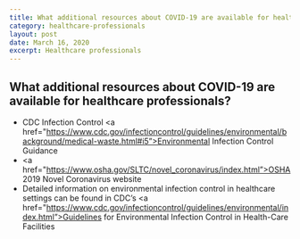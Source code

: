 ```yaml
---
title: What additional resources about COVID-19 are available for healthcare professionals?
category: healthcare-professionals
layout: post
date: March 16, 2020
excerpt: Healthcare professionals
---
```


## What additional resources about COVID-19 are available for healthcare professionals? ##
* CDC Infection Control <a href="https://www.cdc.gov/infectioncontrol/guidelines/environmental/background/medical-waste.html#i5”>Environmental Infection Control Guidance</a>
* <a href="https://www.osha.gov/SLTC/novel_coronavirus/index.html”>OSHA 2019 Novel Coronavirus website</a>
* Detailed information on environmental infection control in healthcare settings can be found in CDC’s <a href="https://www.cdc.gov/infectioncontrol/guidelines/environmental/index.html”>Guidelines for Environmental Infection Control in Health-Care Facilities</a>